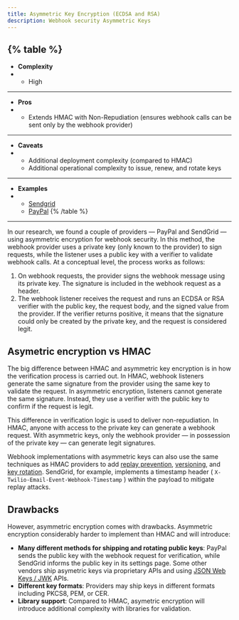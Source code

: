 ```yaml
---
title: Asymmetric Key Encryption (ECDSA and RSA) 
description: Webhook security Asymmetric Keys 
--- 
```


{% table %}
---
* **Complexity**
* - High
---
* **Pros**
* - Extends HMAC with Non-Repudiation (ensures webhook calls can be sent only by the webhook provider)
---
* **Caveats**
* - Additional deployment complexity (compared to HMAC)
  - Additional operational complexity to issue, renew, and rotate keys
---
* **Examples**
* - [Sendgrid](https://docs.sendgrid.com/for-developers/tracking-events/getting-started-event-webhook-security-features)
  - [PayPal](https://developer.paypal.com/docs/api-basics/notifications/webhooks/notification-messages/#event-headers)
{% /table %}
---

In our research, we found a couple of providers — PayPal and SendGrid — using asymmetric encryption for webhook security. In this method, the webhook provider uses a private key (only known to the provider) to sign requests, while the listener uses a public key with a verifier to validate webhook calls. At a conceptual level, the process works as follows:

1. On webhook requests, the provider signs the webhook message using its private key. The signature is included in the webhook request as a header.
2. The webhook listener receives the request and runs an ECDSA or RSA verifier with the public key, the request body, and the signed value from the provider. If the verifier returns positive, it means that the signature could only be created by the private key, and the request is considered legit.

## Asymetric encryption vs HMAC

The big difference between HMAC and asymmetric key encryption is in how the verification process is carried out. In HMAC, webhook listeners generate the same signature from the provider using the same key to validate the request. In asymmetric encryption, listeners cannot generate the same signature. Instead, they use a verifier with the public key to confirm if the request is legit.

This difference in verification logic is used to deliver non-repudiation. In HMAC, anyone with access to the private key can generate a webhook request. With asymmetric keys, only the webhook provider — in possession of the private key — can generate legit signatures. 

Webhook implementations with asymmetric keys can also use the same techniques as HMAC providers to add [replay prevention](/security/replay-prevention), [versioning](/ops-experience/versioning), and [key rotation](/ops-experience/key-rotation). SendGrid, for example, implements a timestamp header ( `X-Twilio-Email-Event-Webhook-Timestamp` ) within the payload to mitigate replay attacks.

## Drawbacks

However, asymmetric encryption comes with drawbacks. Asymmetric encryption considerably harder to implement than HMAC and will introduce:

- **Many different methods for shipping and rotating public keys**: PayPal sends the public key with the webhook request for verification, while SendGrid informs the public key in its settings page. Some other vendors ship asymetric keys via proprietary APIs and using [JSON Web Keys / JWK](/security/jwt-jwk-oauth2) APIs.
- **Different key formats**: Providers may ship keys in different formats including PKCS8, PEM, or CER.
- **Library support**: Compared to HMAC, asymetric encryption will introduce additional complexity with libraries for validation.

